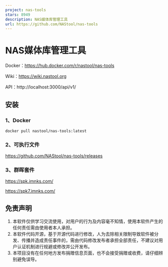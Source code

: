 ```yaml
---
project: nas-tools
stars: 8949
description: NAS媒体库管理工具
url: https://github.com/NAStool/nas-tools
---
```


NAS媒体库管理工具
==========

Docker：https://hub.docker.com/r/nastool/nas-tools

Wiki：https://wiki.nastool.org

API：http://localhost:3000/api/v1/

安装
--

### 1、Docker

```
docker pull nastool/nas-tools:latest
```

### 2、可执行文件

https://github.com/NAStool/nas-tools/releases

### 3、群晖套件

https://spk.imnks.com/

https://spk7.imnks.com/

免责声明
----

1.  本软件仅供学习交流使用，对用户的行为及内容毫不知情，使用本软件产生的任何责任需由使用者本人承担。
2.  本软件代码开源，基于开源代码进行修改，人为去除相关限制导致软件被分发、传播并造成责任事件的，需由代码修改发布者承担全部责任，不建议对用户认证机制进行规避或修改并公开发布。
3.  本项目没有在任何地方发布捐赠信息页面，也不会接受捐赠或收费，请仔细辨别避免误导。
